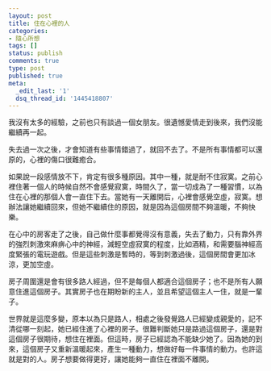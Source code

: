 ```yaml
---
layout: post
title: 住在心裡的人
categories:
- 隨心所想
tags: []
status: publish
comments: true
type: post
published: true
meta:
  _edit_last: '1'
  dsq_thread_id: '1445418807'
---
```

我沒有太多的經驗，之前也只有談過一個女朋友。很遺憾愛情走到後來，我們沒能繼續再一起。

失去過一次之後，才會知道有些事情錯過了，就回不去了。不是所有事情都可以還原的，心裡的傷口很難癒合。

如果說一段感情放不下，肯定有很多種原因。其中一種，就是耐不住寂寞。之前心裡住著一個人的時候自然不會感覺寂寞，時間久了，當一切成為了一種習慣，以為住在心裡的那個人會一直住下去。當她有一天離開后，心裡會感覺空虛，寂寞。想辦法讓她繼續回來，但她不繼續住的原因，就是因為這個房間不夠溫暖，不夠快樂。

在心中的房客走了之後，自己做什麼事都覺得沒有意義，失去了動力，只有靠外界的強烈刺激來麻痹心中的神經，減輕空虛寂寞的程度，比如酒精，和需要腦神經高度緊張的電玩遊戲。但是這些刺激是暫時的，等到刺激過後，這個房間會更加冰涼，更加空虛。

房子周圍還是會有很多路人經過，但不是每個人都適合這個房子；也不是所有人願意住進這個房子。其實房子也在期盼新的主人，並且希望這個主人一住，就是一輩子。

世界就是這麼多變，原本以為只是路人，相處之後發覺路人已經變成親愛的，記不清從哪一刻起，她已經住進了心裡的房子。很難判斷她只是路過這個房子，還是對這個房子很期待，想住在裡面。但這時，房子已經認為不能缺少她了。因為她的到來，這個房子又重新溫暖起來，產生一種動力，想做好每一件事情的動力。也許這就是對的人。房子想要做得更好，讓她能夠一直住在裡面不離開。
